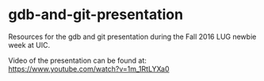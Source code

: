 # gdb-and-git-presentation
Resources for the gdb and git presentation during the Fall 2016 LUG newbie week at UIC.


Video of the presentation can be found at: https://www.youtube.com/watch?v=1m_1RtLYXa0
